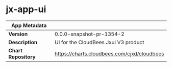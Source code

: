 # jx-app-ui

|App Metadata||
|---|---|
| **Version** | 0.0.0-snapshot-pr-1354-2 |
| **Description** | UI for the CloudBees Jxui V3 product |
| **Chart Repository** | https://charts.cloudbees.com/cjxd/cloudbees |
